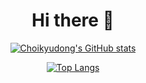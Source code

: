 <div align=center><h1>Hi there 👋</h1></div>


<div align=center>

  [![Choikyudong's GitHub stats](https://github-readme-stats.vercel.app/api?username=Choikyudong)](https://github.com/anuraghazra/github-readme-stats)
  
  [![Top Langs](https://github-readme-stats.vercel.app/api/top-langs/?username=Choikyudong&hide=makefile,html,css&layout=compact)](https://github.com/anuraghazra/github-readme-stats)

</div>
